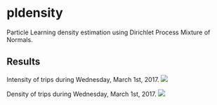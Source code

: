 # pldensity
Particle Learning density estimation using Dirichlet Process Mixture of Normals.

## Results

Intensity of trips during Wednesday, March 1st, 2017.
![](Intensity-c.gif)


Density of trips during Wednesday, March 1st, 2017.
![](Density-c.gif)
